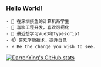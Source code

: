 ### Hello World!

```
- 🌱 在深圳摸鱼的计算机系学生
- 👯 喜欢工程开发，喜欢可视化
- 💬 最近想学习Vue3和Typescript
- 📫 喜欢学新技术，提升自己
- ⚡ Be the change you wish to see.
```

[![DarrenYing's GitHub stats](https://github-readme-stats.vercel.app/api/?username=DarrenYing&show_icons=true&theme=vue)](https://github.com/anuraghazra/github-readme-stats)




